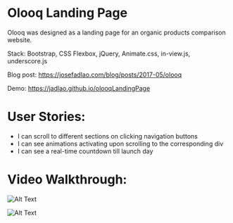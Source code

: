 # Olooq Landing Page
Olooq was designed as a landing page for an organic products comparison website.

Stack: Bootstrap, CSS Flexbox, jQuery, Animate.css, in-view.js, underscore.js

Blog post: https://josefadlao.com/blog/posts/2017-05/olooq

Demo: https://jadlao.github.io/olooqLandingPage

# User Stories:
* I can scroll to different sections on clicking navigation buttons
* I can see animations activating upon scrolling to the corresponding div
* I can see a real-time countdown till launch day

# Video Walkthrough:
![Alt Text](https://image.ibb.co/mcqFCF/olooq1.gif)

![Alt Text](https://image.ibb.co/fXqqCF/olooq2.gif)
